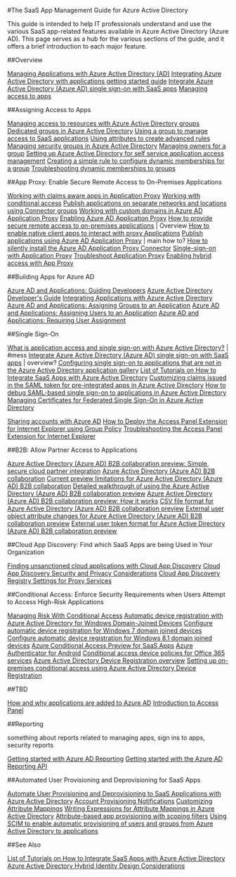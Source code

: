 <properties
	pageTitle="The SaaS App Management Guide for Azure Active Directory | Microsoft Azure"
	description="Learn how to customize the expiration date for your federation certificates, and how to renew certificates that will soon expire."
	services="active-directory"
	documentationCenter=""
	authors="liviodlc"
	manager="terrylan"
	editor=""/>

<tags
	ms.service="active-directory"
	ms.workload="identity"
	ms.tgt_pltfrm="na"
	ms.devlang="na"
	ms.topic="article"
	ms.date="12/01/2015"
	ms.author="liviodlc"/>

#The SaaS App Management Guide for Azure Active Directory

This guide is intended to help IT professionals understand and use the various SaaS app-related features available in Azure Active Directory (Azure AD). This page serves as a hub for the various sections of the guide, and it offers a brief introduction to each major feature.

##Overview

[Managing Applications with Azure Active Directory (AD)](active-directory-enable-sso-scenario.md)
[Integrating Azure Active Directory with applications getting started guide](active-directory-integrating-applications-getting-started.md)
[Integrate Azure Active Directory (Azure AD) single sign-on with SaaS apps](active-directory-sso-integrate-saas-apps.md)
[Managing access to apps](active-directory-managing-access-to-apps.md)

##Assigning Access to Apps

[Managing access to resources with Azure Active Directory groups](active-directory-manage-groups.md)
[Dedicated groups in Azure Active Directory](active-directory-accessmanagement-dedicated-groups.md)
[Using a group to manage access to SaaS applications](active-directory-accessmanagement-group-saasapps.md)
[Using attributes to create advanced rules](active-directory-accessmanagement-groups-with-advanced-rules.md)
[Managing security groups in Azure Active Directory](active-directory-accessmanagement-manage-groups.md)
[Managing owners for a group](active-directory-accessmanagement-managing-group-owners.md)
[Setting up Azure Active Directory for self service application access management](active-directory-accessmanagement-self-service-group-management.md)
[Creating a simple rule to configure dynamic memberships for a group](active-directory-accessmanagement-simplerulegroup.md)
[Troubleshooting dynamic memberships to groups](active-directory-accessmanagement-troubleshooting.md)

##App Proxy: Enable Secure Remote Access to On-Premises Applications

[Working with claims aware apps in Application Proxy](active-directory-application-proxy-claims-aware-apps.md)
[Working with conditional access](active-directory-application-proxy-conditional-access.md)
[Publish applications on separate networks and locations using Connector groups](active-directory-application-proxy-connectors.md)
[Working with custom domains in Azure AD Application Proxy](active-directory-application-proxy-custom-domains.md)
[Enabling Azure AD Application Proxy](active-directory-application-proxy-enable.md)
[How to provide secure remote access to on-premises applications](active-directory-application-proxy-get-started.md) | Overview
[How to enable native client apps to interact with proxy Applications](active-directory-application-proxy-native-client.md)
[Publish applications using Azure AD Application Proxy](active-directory-application-proxy-publish.md) | main how to?
[How to silently install the Azure AD Application Proxy Connector](active-directory-application-proxy-silent-installation.md)
[Single-sign-on with Application Proxy](active-directory-application-proxy-sso-using-kcd.md)
[Troubleshoot Application Proxy](active-directory-application-proxy-troubleshoot.md)
[Enabling hybrid access with App Proxy](active-directory-appssoaccess-enable-hybrid-access.md)

##Building Apps for Azure AD

[Azure AD and Applications: Guiding Developers](active-directory-applications-guiding-developers-for-lob-applications.md)
[Azure Active Directory Developer's Guide](active-directory-developers-guide.md)
[Integrating Applications with Azure Active Directory](active-directory-integrating-applications.md)
[Azure AD and Applications: Assigning Groups to an Application](active-directory-applications-guiding-developers-assigning-groups.md)
[Azure AD and Applications: Assigning Users to an Application](active-directory-applications-guiding-developers-assigning-users.md)
[Azure AD and Applications: Requiring User Assignment](active-directory-applications-guiding-developers-requiring-user-assignment.md)

##Single Sign-On

[What is application access and single sign-on with Azure Active Directory?](active-directory-appssoaccess-whatis.md) | #mess
[Integrate Azure Active Directory (Azure AD) single sign-on with SaaS apps](active-directory-sso-integrate-saas-apps.md) | overview?
[Configuring single sign-on to applications that are not in the Azure Active Directory application gallery](active-directory-saas-custom-apps.md)
[List of Tutorials on How to Integrate SaaS Apps with Azure Active Directory](active-directory-saas-tutorial-list.md)
[Customizing claims issued in the SAML token for pre-integrated apps in Azure Active Directory](active-directory-saml-claims-customization.md)
[How to debug SAML-based single sign-on to applications in Azure Active Directory](active-directory-saml-debugging.md)
[Managing Certificates for Federated Single Sign-On in Azure Active Directory](active-directory-sso-certs.md)

[Sharing accounts with Azure AD](active-directory-sharing-accounts.md)
[How to Deploy the Access Panel Extension for Internet Explorer using Group Policy](active-directory-saas-ie-group-policy.md)
[Troubleshooting the Access Panel Extension for Internet Explorer](active-directory-saas-ie-troubleshooting.md)

##B2B: Allow Partner Access to Applications

[Azure Active Directory (Azure AD) B2B collaboration preview: Simple, secure cloud partner integration](active-directory-b2b-what-is-azure-ad-b2b.md)
[Azure Active Directory (Azure AD) B2B collaboration](active-directory-b2b-collaboration-overview.md)
[Current preview limitations for Azure Active Directory (Azure AD) B2B collaboration](active-directory-b2b-current-preview-limitations.md)
[Detailed walkthrough of using the Azure Active Directory (Azure AD) B2B collaboration preview](active-directory-b2b-detailed-walkthrough.md)
[Azure Active Directory (Azure AD) B2B collaboration preview: How it works](active-directory-b2b-how-it-works.md)
[CSV file format for Azure Active Directory (Azure AD) B2B collaboration preview](active-directory-b2b-references-csv-file-format.md)
[External user object attribute changes for Azure Active Directory (Azure AD) B2B collaboration preview](active-directory-b2b-references-external-user-object-attribute-changes.md)
[External user token format for Azure Active Directory (Azure AD) B2B collaboration preview](active-directory-b2b-references-external-user-token-format.md)

##Cloud App Discovery: Find which SaaS Apps are being Used in Your Organization

[Finding unsanctioned cloud applications with Cloud App Discovery](active-directory-cloudappdiscovery-whatis.md)
[Cloud App Discovery Security and Privacy Considerations](active-directory-cloudappdiscovery-security-and-privacy-considerations.md)
[Cloud App Discovery Registry Settings for Proxy Services](active-directory-cloudappdiscovery-registry-settings-for-proxy-services.md)

##Conditional Access: Enforce Security Requirements when Users Attempt to Access High-Risk Applications

[Managing Risk With Conditional Access](active-directory-conditional-access.md)
[Automatic device registration with Azure Active Directory for Windows Domain-Joined Devices](active-directory-conditional-access-automatic-device-registration.md)
[Configure automatic device registration for Windows 7 domain joined devices](active-directory-conditional-access-automatic-device-registration-windows7.md)
[Configure automatic device registration for Windows 8.1 domain joined devices](active-directory-conditional-access-automatic-device-registration-windows8_1.md)
[Azure Conditional Access Preview for SaaS Apps](active-directory-conditional-access-azuread-connected-apps.md)
[Azure Authenticator for Android](active-directory-conditional-access-azure-authenticator-app.md)
[Conditional access device policies for Office 365 services](active-directory-conditional-access-device-policies.md)
[Azure Active Directory Device Registration overview](active-directory-conditional-access-device-registration-overview.md)
[Setting up on-premises conditional access using Azure Active Directory Device Registration](active-directory-conditional-access-on-premises-setup.md)

##TBD

[How and why applications are added to Azure AD](active-directory-how-applications-are-added.md)
[Introduction to Access Panel](active-directory-saas-access-panel-introduction.md)

##Reporting

something about reports related to managing apps, sign ins to apps, security reports

[Getting started with Azure AD Reporting](active-directory-reporting-getting-started.md)
[Getting started with the Azure AD Reporting API](active-directory-reporting-api-getting-started.md)

##Automated User Provisioning and Deprovisioning for SaaS Apps

[Automate User Provisioning and Deprovisioning to SaaS Applications with Azure Active Directory](active-directory-saas-app-provisioning.md)
[Account Provisioning Notifications](active-directory-saas-account-provisioning-notifications.md)
[Customizing Attribute Mappings](active-directory-saas-customizing-attribute-mappings.md)
[Writing Expressions for Attribute Mappings in Azure Active Directory](active-directory-saas-writing-expressions-for-attribute-mappings.md)
[Attribute-based app provisioning with scoping filters](active-directory-saas-scoping-filters.md)
[Using SCIM to enable automatic provisioning of users and groups from Azure Active Directory to applications](active-directory-scim-provisioning.md)

##See Also

[List of Tutorials on How to Integrate SaaS Apps with Azure Active Directory](active-directory-saas-tutorial-list.md)
[Azure Active Directory Hybrid Identity Design Considerations](active-directory-hybrid-identity-design-considerations-overview)